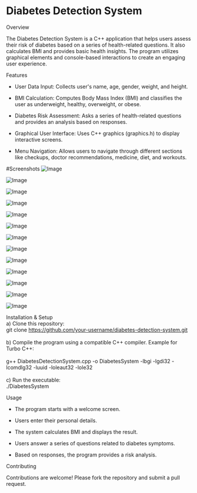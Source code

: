 # Diabetes Detection System
Overview 

The Diabetes Detection System is a C++ application that helps users assess their risk of diabetes based on a series of health-related questions. It also calculates BMI and provides basic health insights. The program utilizes graphical elements and console-based interactions to create an engaging user experience.

Features
- User Data Input: Collects user's name, age, gender, weight, and height.

- BMI Calculation: Computes Body Mass Index (BMI) and classifies the user as underweight, healthy, overweight, or obese.

- Diabetes Risk Assessment: Asks a series of health-related questions and provides an analysis based on responses.

- Graphical User Interface: Uses C++ graphics (graphics.h) to display interactive screens.

- Menu Navigation: Allows users to navigate through different sections like checkups, doctor recommendations, medicine, diet, and workouts.

#Screenshots
![Image](https://github.com/user-attachments/assets/2ca68835-ce46-43d5-82f8-9e17f964ee9c)

![Image](https://github.com/user-attachments/assets/67073ecc-300f-46df-9fa7-e9bdfc3e68f8)

![Image](https://github.com/user-attachments/assets/2ba8f352-1d76-4d8c-8f5b-cb751aab6837)

![Image](https://github.com/user-attachments/assets/1768d8c4-76fd-4699-b8b3-a1e87fe6dc75)

![Image](https://github.com/user-attachments/assets/077bb6a5-f73e-49cd-88cd-f69370485fc9)

![Image](https://github.com/user-attachments/assets/c1fc837f-f233-46b5-936e-a65e528f39d5)

![Image](https://github.com/user-attachments/assets/382abe9a-1c5d-4716-a27b-e459b5a9a785)

![Image](https://github.com/user-attachments/assets/61863430-9c06-4b61-8ae2-b3e069271af8)

![Image](https://github.com/user-attachments/assets/1654b833-7d26-45d9-b4d7-4c1c7c045948)

![Image](https://github.com/user-attachments/assets/a07c3312-2d85-4fcf-adb4-dd19df540cb9)

![Image](https://github.com/user-attachments/assets/25188bb4-5176-497c-aac0-e0dee45ba119)

![Image](https://github.com/user-attachments/assets/e9c8e6b1-16c8-40b3-8906-d926909a3d35)

![Image](https://github.com/user-attachments/assets/dbf989b3-a21d-4320-82ec-b5585af2aa1a)






Installation & Setup <br>
a) Clone this repository:<br>
git clone https://github.com/your-username/diabetes-detection-system.git <br><br>
b) Compile the program using a compatible C++ compiler. Example for Turbo C++: <br><br>
g++ DiabetesDetectionSystem.cpp -o DiabetesSystem -lbgi -lgdi32 -lcomdlg32 -luuid -loleaut32 -lole32 <br><br>
c) Run the executable: <br>
./DiabetesSystem

Usage
- The program starts with a welcome screen.

- Users enter their personal details.

- The system calculates BMI and displays the result.

- Users answer a series of questions related to diabetes symptoms.

- Based on responses, the program provides a risk analysis.

Contributing

Contributions are welcome! Please fork the repository and submit a pull request.
